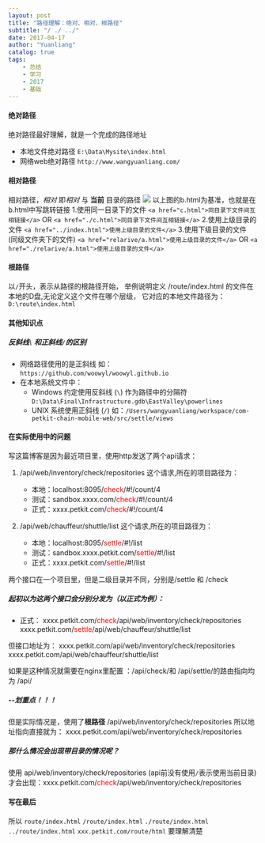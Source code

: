 ```yaml
---
layout: post
title: "路径理解：绝对、相对、根路径"
subtitle: "/ ./ ../"
date: 2017-04-17
author: "Yuanliang"
catalog: true
tags:
	- 总结
	- 学习
	- 2017
	- 基础
---
```


#### 绝对路径

  绝对路径最好理解，就是一个完成的路径地址
  - 本地文件绝对路径
   `E:\Data\Mysite\index.html` 
  - 网络web绝对路径
  	`http://www.wangyuanliang.com/` 
    
#### 相对路径

   相对路径，*相对* 即*相对* 与 **当前** 目录的路径
   ![](route.jpeg)
   以上图的b.html为基准，也就是在b.html中写跳转链接
   1.使用同一目录下的文件 
   `<a href="c.html">同目录下文件间互相链接</a>` OR 
   `<a href="./c.html">同目录下文件间互相链接</a>`
   2.使用上级目录的文件
   `<a href="../index.html">使用上级目录的文件</a>`
   3.使用下级目录的文件 (同级文件夹下的文件)
   `<a href="relarive/a.html">使用上级目录的文件</a>` OR
   `<a href="./relarive/a.html">使用上级目录的文件</a>`
#### 根路径

   以`/`开头，表示从路径的根路径开始，
   举例说明定义 /route/index.html 的文件在本地的D盘,无论定义这个文件在哪个层级，
   它对应的本地文件路径为： `D:\route\index.html`
  

#### 其他知识点

 ##### 反斜线`\` 和正斜线`/`的区别
- 网络路径使用的是正斜线 如：`https://github.com/woowyl/woowyl.github.io`
- 在本地系统文件中：
	- Windows 约定使用反斜线 (`\`) 作为路径中的分隔符 `D:\Data\Final\Infrastructure.gdb\EastValley\powerlines`
    - UNIX 系统使用正斜线 (`/`) 如：`/Users/wangyuanliang/workspace/com-petkit-chain-mobile-web/src/settle/views`

#### 在实际使用中的问题

写这篇博客是因为最近项目里，使用http发送了两个api请求：

1. /api/web/inventory/check/repositories
	这个请求,所在的项目路径为：
    - 本地：localhost:8095/<font color=red>check</font>/#!/count/4
    - 测试：sandbox.xxxx.com/<font color=red>check</font>/#!/count/4
    - 正式：xxxx.petkit.com/<font color=red>check</font>/#!/count/4
    
2. /api/web/chauffeur/shuttle/list
   这个请求,所在的项目路径为：
    - 本地：localhost:8095/<font color=red>settle</font>/#!/list
    - 测试：sandbox.xxxx.petkit.com/<font color=red>settle</font>/#!/list
    - 正式：xxxx.petkit.com/<font color=red>settle</font>/#!/list

两个接口在一个项目里，但是二级目录并不同，分别是/settle 和 /check

##### 起初以为这两个接口会分别分发为（以正式为例）：
- 正式：
      xxxx.petkit.com/<font color=red>check</font>/api/web/inventory/check/repositories
	  xxxx.petkit.com/<font color=red>settle</font>/api/web/chauffeur/shuttle/list
      
但接口地址为：
      xxxx.petkit.com/api/web/inventory/check/repositories
	  xxxx.petkit.com/api/web/chauffeur/shuttle/list
      
如果是这种情况就需要在nginx里配置 ：/api/check/和 /api/settle/的路由指向均为 /api/

##### --划重点！！！

但是实际情况是，使用了**根路径**
/api/web/inventory/check/repositories
所以地址指向直接就为：
xxxx.petkit.com/api/web/inventory/check/repositories

##### 那什么情况会出现带目录的情况呢？
使用 api/web/inventory/check/repositories (api前没有使用`/`表示使用当前目录)
才会出现：xxxx.petkit.com/<font color=red>check</font>/api/web/inventory/check/repositories

#### 写在最后

所以
`route/index.html`
`/route/index.html`
`./route/index.html`
`../route/index.html`
`xxx.petkit.com/route/html`
要理解清楚


      
 
   
